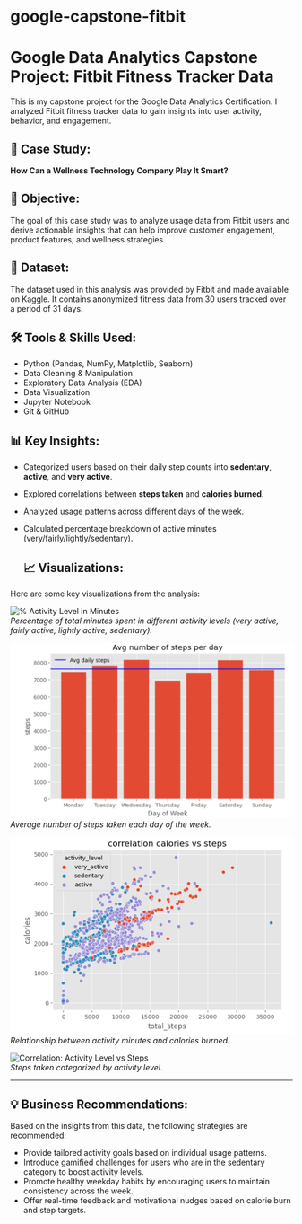 # google-capstone-fitbit

# Google Data Analytics Capstone Project: Fitbit Fitness Tracker Data

This is my capstone project for the Google Data Analytics Certification. I analyzed Fitbit fitness tracker data to gain insights into user activity, behavior, and engagement.

## 📌 Case Study: 
**How Can a Wellness Technology Company Play It Smart?**

## 🧠 Objective:
The goal of this case study was to analyze usage data from Fitbit users and derive actionable insights that can help improve customer engagement, product features, and wellness strategies.

## 📁 Dataset:
The dataset used in this analysis was provided by Fitbit and made available on Kaggle. It contains anonymized fitness data from 30 users tracked over a period of 31 days.

## 🛠 Tools & Skills Used:
- Python (Pandas, NumPy, Matplotlib, Seaborn)
- Data Cleaning & Manipulation
- Exploratory Data Analysis (EDA)
- Data Visualization
- Jupyter Notebook
- Git & GitHub

## 📊 Key Insights:
- Categorized users based on their daily step counts into **sedentary**, **active**, and **very active**.
- Explored correlations between **steps taken** and **calories burned**.
- Analyzed usage patterns across different days of the week.
- Calculated percentage breakdown of active minutes (very/fairly/lightly/sedentary).

  ## 📈 Visualizations:

Here are some key visualizations from the analysis:

![% Activity Level in Minutes](images/%-activity-level)  
*Percentage of total minutes spent in different activity levels (very active, fairly active, lightly active, sedentary).*

![Average Number of Steps Per Day](images/average-number-of-steps.png)  
*Average number of steps taken each day of the week.*

![Correlation: Activity Minutes vs Calories](images/correlation-calories-vs-steps.png)  
*Relationship between activity minutes and calories burned.*

![Correlation: Activity Level vs Steps](images/correlation-betaween-activitylevel-and-minutes)  
*Steps taken categorized by activity level.*

---

## 💡 Business Recommendations:

Based on the insights from this data, the following strategies are recommended:

- Provide tailored activity goals based on individual usage patterns.
- Introduce gamified challenges for users who are in the sedentary category to boost activity levels.
- Promote healthy weekday habits by encouraging users to maintain consistency across the week.
- Offer real-time feedback and motivational nudges based on calorie burn and step targets.



 
